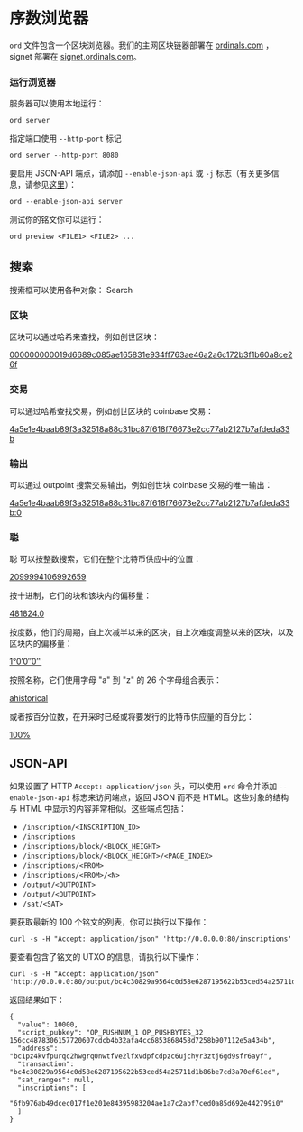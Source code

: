 序数浏览器
================

`ord` 文件包含一个区块浏览器。我们的主网区块链器部署在 [ordinals.com](https://ordinals.com) ， signet 部署在 [signet.ordinals.com](https://signet.ordinals.com)。



### 运行浏览器

服务器可以使用本地运行：

`ord server`

指定端口使用 `--http-port` 标记

`ord server --http-port 8080`

要启用 JSON-API 端点，请添加 `--enable-json-api` 或 `-j` 标志（有关更多信息，请参见[这里](#json-api)）：

`ord --enable-json-api server`

测试你的铭文你可以运行：

`ord preview <FILE1> <FILE2> ...`

## 搜索

搜索框可以使用各种对象：
Search

### 区块

区块可以通过哈希来查找，例如创世区块：

[000000000019d6689c085ae165831e934ff763ae46a2a6c172b3f1b60a8ce26f](https://ordinals.com/search/000000000019d6689c085ae165831e934ff763ae46a2a6c172b3f1b60a8ce26f)



### 交易

可以通过哈希查找交易，例如创世区块的 coinbase 交易：


[4a5e1e4baab89f3a32518a88c31bc87f618f76673e2cc77ab2127b7afdeda33b](https://ordinals.com/search/4a5e1e4baab89f3a32518a88c31bc87f618f76673e2cc77ab2127b7afdeda33b)

### 输出

可以通过 outpoint 搜索交易输出，例如创世块 coinbase 交易的唯一输出：


[4a5e1e4baab89f3a32518a88c31bc87f618f76673e2cc77ab2127b7afdeda33b:0](https://ordinals.com/search/4a5e1e4baab89f3a32518a88c31bc87f618f76673e2cc77ab2127b7afdeda33b:0)

### 聪

聪 可以按整数搜索，它们在整个比特币供应中的位置：

[2099994106992659](https://ordinals.com/search/2099994106992659)

按十进制，它们的块和该块内的偏移量：

[481824.0](https://ordinals.com/search/481824.0)

按度数，他们的周期，自上次减半以来的区块，自上次难度调整以来的区块，以及区块内的偏移量：

[1°0′0″0‴](https://ordinals.com/search/1°0′0″0‴)

按照名称，它们使用字母 "a" 到 "z" 的 26 个字母组合表示：

[ahistorical](https://ordinals.com/search/ahistorical)

或者按百分位数，在开采时已经或将要发行的比特币供应量的百分比：

[100%](https://ordinals.com/search/100%)

JSON-API
--------

如果设置了 HTTP `Accept: application/json` 头，可以使用 `ord` 命令并添加 `--enable-json-api` 标志来访问端点，返回 JSON 而不是 HTML。这些对象的结构与 HTML 中显示的内容非常相似。这些端点包括：

- `/inscription/<INSCRIPTION_ID>`
- `/inscriptions`
- `/inscriptions/block/<BLOCK_HEIGHT>`
- `/inscriptions/block/<BLOCK_HEIGHT>/<PAGE_INDEX>`
- `/inscriptions/<FROM>`
- `/inscriptions/<FROM>/<N>`
- `/output/<OUTPOINT>`
- `/output/<OUTPOINT>`
- `/sat/<SAT>`

要获取最新的 100 个铭文的列表，你可以执行以下操作：

```
curl -s -H "Accept: application/json" 'http://0.0.0.0:80/inscriptions'
```

要查看包含了铭文的 UTXO 的信息，请执行以下操作：

```
curl -s -H "Accept: application/json" 'http://0.0.0.0:80/output/bc4c30829a9564c0d58e6287195622b53ced54a25711d1b86be7cd3a70ef61ed:0'
```

返回结果如下：

```
{
  "value": 10000,
  "script_pubkey": "OP_PUSHNUM_1 OP_PUSHBYTES_32 156cc4878306157720607cdcb4b32afa4cc6853868458d7258b907112e5a434b",
  "address": "bc1pz4kvfpurqc2hwgrq0nwtfve2lfxvdpfcdpzc6ujchyr3ztj6gd9sfr6ayf",
  "transaction": "bc4c30829a9564c0d58e6287195622b53ced54a25711d1b86be7cd3a70ef61ed",
  "sat_ranges": null,
  "inscriptions": [
    "6fb976ab49dcec017f1e201e84395983204ae1a7c2abf7ced0a85d692e442799i0"
  ]
}
```
